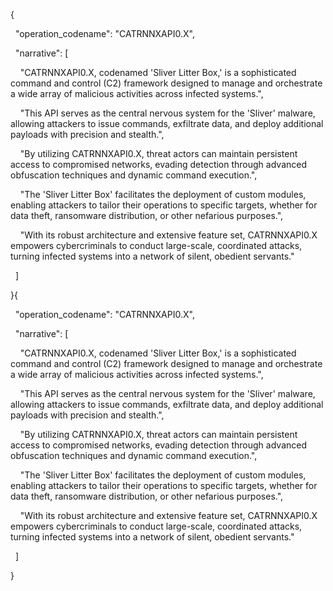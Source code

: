 {

  "operation_codename": "CATRNNXAPI0.X",

  "narrative": [

    "CATRNNXAPI0.X, codenamed 'Sliver Litter Box,' is a sophisticated command and control (C2) framework designed to manage and orchestrate a wide array of malicious activities across infected systems.",

    "This API serves as the central nervous system for the 'Sliver' malware, allowing attackers to issue commands, exfiltrate data, and deploy additional payloads with precision and stealth.",

    "By utilizing CATRNNXAPI0.X, threat actors can maintain persistent access to compromised networks, evading detection through advanced obfuscation techniques and dynamic command execution.",

    "The 'Sliver Litter Box' facilitates the deployment of custom modules, enabling attackers to tailor their operations to specific targets, whether for data theft, ransomware distribution, or other nefarious purposes.",

    "With its robust architecture and extensive feature set, CATRNNXAPI0.X empowers cybercriminals to conduct large-scale, coordinated attacks, turning infected systems into a network of silent, obedient servants."

  ]

}{

  "operation_codename": "CATRNNXAPI0.X",

  "narrative": [

    "CATRNNXAPI0.X, codenamed 'Sliver Litter Box,' is a sophisticated command and control (C2) framework designed to manage and orchestrate a wide array of malicious activities across infected systems.",

    "This API serves as the central nervous system for the 'Sliver' malware, allowing attackers to issue commands, exfiltrate data, and deploy additional payloads with precision and stealth.",

    "By utilizing CATRNNXAPI0.X, threat actors can maintain persistent access to compromised networks, evading detection through advanced obfuscation techniques and dynamic command execution.",

    "The 'Sliver Litter Box' facilitates the deployment of custom modules, enabling attackers to tailor their operations to specific targets, whether for data theft, ransomware distribution, or other nefarious purposes.",

    "With its robust architecture and extensive feature set, CATRNNXAPI0.X empowers cybercriminals to conduct large-scale, coordinated attacks, turning infected systems into a network of silent, obedient servants."

  ]

}
